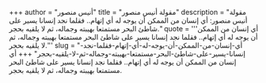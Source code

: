 +++
author = "أنيس منصور"
title = "مقولة أنيس منصور"
description = "مقولة أنيس منصور: أي إنسان من الممكن أن يوجه له أي إتهام.. فقلما نجد إنسانا يسير على شاطئ البحر مستمتعا بهيبته وجماله، ثم لا يلقيه بحجر."
quote = '''أي إنسان من الممكن أن يوجه له أي إتهام.. فقلما نجد إنسانا يسير على شاطئ البحر مستمتعا بهيبته وجماله، ثم لا يلقيه بحجر.'''
slug = "أي-إنسان-من-الممكن-أن-يوجه-له-أي-إتهام-فقلما-نجد-إنسانا-يسير-على-شاطئ-البحر-مستمتعا-بهيبته-وجماله-ثم-لا-يلقيه-بحجر"
+++
أي إنسان من الممكن أن يوجه له أي إتهام.. فقلما نجد إنسانا يسير على شاطئ البحر مستمتعا بهيبته وجماله، ثم لا يلقيه بحجر.
